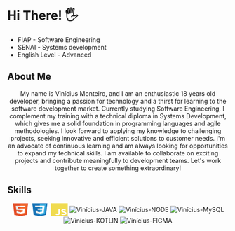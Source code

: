 # Hi There! 🖐

- FIAP - Software Engineering 
- SENAI - Systems development
- English Level - Advanced


<h2>About Me</h2>
<div align="center">
    My name is Vinícius Monteiro, and I am an enthusiastic 18 years old developer, bringing a passion for technology and a thirst for learning to the software development market. Currently studying Software Engineering, I complement my training with a technical diploma in Systems Development, which gives me a solid foundation in programming languages ​​and agile methodologies.
I look forward to applying my knowledge to challenging projects, seeking innovative and efficient solutions to customer needs. I'm an advocate of continuous learning and am always looking for opportunities to expand my technical skills.
I am available to collaborate on exciting projects and contribute meaningfully to development teams. Let's work together to create something extraordinary!
</div>
<div>
  <h2>Skills</h2>

<div align="center">
  <div style="display: inline_block">
  <img align="center" alt="Vinícius-HTML" height="30" width="40" src="https://raw.githubusercontent.com/devicons/devicon/master/icons/html5/html5-original.svg">
  <img align="center" alt="Vinícius-CSS" height="30" width="40" src="https://raw.githubusercontent.com/devicons/devicon/master/icons/css3/css3-original.svg">
  <img align="center" alt="Vinícius-JS" height="30" width="40" src="https://raw.githubusercontent.com/devicons/devicon/master/icons/javascript/javascript-plain.svg">
  <img align="center" alt="Vinícius-JAVA" height="30" width="40" src="https://cdn.jsdelivr.net/gh/devicons/devicon/icons/java/java-original-wordmark.svg" />
  <img align="center" alt="Vinícius-NODE" height="30" width="40" src="https://cdn.jsdelivr.net/gh/devicons/devicon/icons/nodejs/nodejs-original.svg" />
  <img align="center" alt="Vinícius-MySQL" height="30" width="40" src="https://cdn.jsdelivr.net/gh/devicons/devicon/icons/mysql/mysql-original-wordmark.svg" />
  <img align="center" alt="Vinícius-KOTLIN" height="30" width="40" src="https://cdn.jsdelivr.net/gh/devicons/devicon/icons/kotlin/kotlin-original.svg" />
  <img align="center" alt="Vinícius-FIGMA" height="30" width="40" src="https://cdn.jsdelivr.net/gh/devicons/devicon/icons/figma/figma-original.svg" />
</div><br>
</div>







